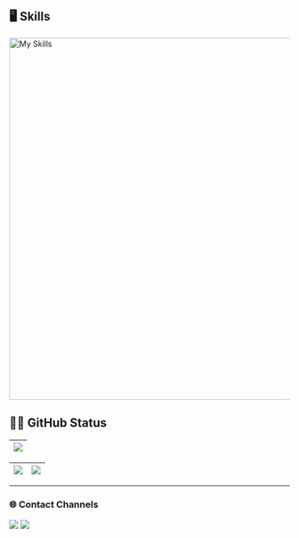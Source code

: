 ## 🖥 Skills
<img src="https://skillicons.dev/icons?i=java,py,ts,c,spring,angular,nextjs,postgres,firebase,docker,postman&theme=dark&perline=10" width="650" alt="My Skills">

## 👨‍💻 GitHub Status

| ![](http://github-profile-summary-cards.vercel.app/api/cards/profile-details?username=yellowisk&theme=yeblu) 
| :-: |
  
| ![](http://github-profile-summary-cards.vercel.app/api/cards/stats?username=yellowisk&theme=yeblu) | ![](http://github-profile-summary-cards.vercel.app/api/cards/most-commit-language?username=yellowisk&theme=yeblu)
| :-: | :-: |

<hr>

### 🌐 Contact Channels
<div>
  <a href="https://www.linkedin.com/in/o-heitor-almeida/">
    <img align="center" src="https://img.shields.io/badge/-LinkedIn-%230077B5?style=for-the-badge&logo=linkedin&logoColor=white"></a>
  <a href = "mailto: oheitordealmeida@gmail.com">
    <img align="center" src="https://img.shields.io/badge/Gmail-BB001B?style=for-the-badge&logo=gmail&logoColor=white" target="_blank">
  </a>
</div>
